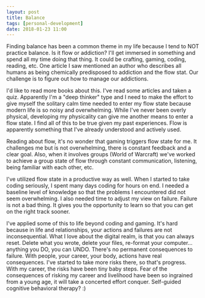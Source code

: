 ```yaml
---
layout: post
title: Balance
tags: [personal-development]
date: 2018-01-23 11:00
---
```


Finding balance has been a common theme in my life because I tend to NOT practice balance.  Is it flow or addiction?  I'll get immersed in something and spend all my time doing that thing.  It could be crafting, gaming, coding, reading, etc.  One article I saw mentioned an author who describes all humans as being chemically predisposed to addiction and the flow stat.  Our challenge is to figure out how to manage our addictions.

I'd like to read more books about this.  I've read some articles and taken a quiz.  Apparently I'm a "deep thinker" type and I need to make the effort to give myself the solitary calm time needed to enter my flow state because modern life is so noisy and overwhelming.  While I've never been overly physical, developing my physicality can give me another means to enter a flow state.  I find all of this to be true given my past experiences.  Flow is apparently something that I've already understood and actively used.

Reading about flow, it's no wonder that gaming triggers flow state for me.  It challenges me but is not overwhelming, there is constant feedback and a clear goal.  Also, when it involves groups (World of Warcraft) we've worked to achieve a group state of flow through constant communication, listening, being familiar with each other, etc.

I've utilized flow state in a productive way as well.  When I started to take coding seriously, I spent many days coding for hours on end.  I needed a baseline level of knowledge so that the problems I encountered did not seem overwhelming.  I also needed time to adjust my view on failure.  Failure is not a bad thing.  It gives you the opportunity to learn so that you can get on the right track sooner.

I've applied some of this to life beyond coding and gaming.  It's hard because in life and relationships, your actions and failures are not inconsequential.  What I love about the digital realm, is that you can always reset.  Delete what you wrote, delete your files, re-format your computer... anything you DO, you can UNDO.  There's no permanent consequences to failure.  With people, your career, your body, actions have real consequences.  I've started to take more risks there, so that's progress.  With my career, the risks have been tiny baby steps.  Fear of the consequences of risking my career and livelihood have been so ingrained from a young age, it will take a concerted effort conquer.  Self-guided cognitive behavioral therapy?  :)
